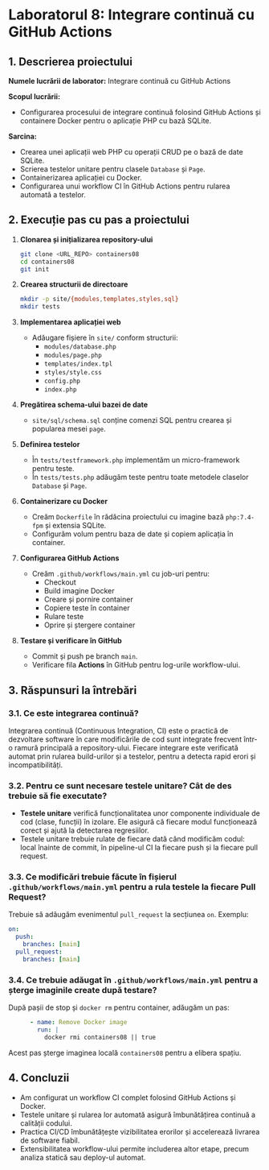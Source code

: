 # Laboratorul 8: Integrare continuă cu GitHub Actions

## 1. Descrierea proiectului

**Numele lucrării de laborator:** Integrare continuă cu GitHub Actions

**Scopul lucrării:**
- Configurarea procesului de integrare continuă folosind GitHub Actions și containere Docker pentru o aplicație PHP cu bază SQLite.

**Sarcina:**
- Crearea unei aplicații web PHP cu operații CRUD pe o bază de date SQLite.
- Scrierea testelor unitare pentru clasele `Database` și `Page`.
- Containerizarea aplicației cu Docker.
- Configurarea unui workflow CI în GitHub Actions pentru rularea automată a testelor.

## 2. Execuție pas cu pas a proiectului

1. **Clonarea și inițializarea repository-ului**
   ```bash
   git clone <URL_REPO> containers08
   cd containers08
   git init
   ```

2. **Crearea structurii de directoare**
   ```bash
   mkdir -p site/{modules,templates,styles,sql}
   mkdir tests
   ```

3. **Implementarea aplicației web**
   - Adăugare fișiere în `site/` conform structurii:
     - `modules/database.php`
     - `modules/page.php`
     - `templates/index.tpl`
     - `styles/style.css`
     - `config.php`
     - `index.php`

4. **Pregătirea schema-ului bazei de date**
   - `site/sql/schema.sql` conține comenzi SQL pentru crearea și popularea mesei `page`.

5. **Definirea testelor**
   - În `tests/testframework.php` implementăm un micro-framework pentru teste.
   - În `tests/tests.php` adăugăm teste pentru toate metodele claselor `Database` și `Page`.

6. **Containerizare cu Docker**
   - Creăm `Dockerfile` în rădăcina proiectului cu imagine bază `php:7.4-fpm` și extensia SQLite.
   - Configurăm volum pentru baza de date și copiem aplicația în container.

7. **Configurarea GitHub Actions**
   - Creăm `.github/workflows/main.yml` cu job-uri pentru:
     - Checkout
     - Build imagine Docker
     - Creare și pornire container
     - Copiere teste în container
     - Rulare teste
     - Oprire și ștergere container

8. **Testare și verificare în GitHub**
   - Commit și push pe branch `main`.
   - Verificare fila **Actions** în GitHub pentru log-urile workflow-ului.

## 3. Răspunsuri la întrebări

### 3.1. Ce este integrarea continuă?
Integrarea continuă (Continuous Integration, CI) este o practică de dezvoltare software în care modificările de cod sunt integrate frecvent într-o ramură principală a repository-ului. Fiecare integrare este verificată automat prin rularea build-urilor și a testelor, pentru a detecta rapid erori și incompatibilități.

### 3.2. Pentru ce sunt necesare testele unitare? Cât de des trebuie să fie executate?
- **Testele unitare** verifică funcționalitatea unor componente individuale de cod (clase, funcții) în izolare. Ele asigură că fiecare modul funcționează corect și ajută la detectarea regresiilor.
- Testele unitare trebuie rulate de fiecare dată când modificăm codul: local înainte de commit, în pipeline-ul CI la fiecare push și la fiecare pull request.

### 3.3. Ce modificări trebuie făcute în fișierul `.github/workflows/main.yml` pentru a rula testele la fiecare Pull Request?
Trebuie să adăugăm evenimentul `pull_request` la secțiunea `on`. Exemplu:
```yaml
on:
  push:
    branches: [main]
  pull_request:
    branches: [main]
```

### 3.4. Ce trebuie adăugat în `.github/workflows/main.yml` pentru a șterge imaginile create după testare?
După pașii de stop și `docker rm` pentru container, adăugăm un pas:
```yaml
      - name: Remove Docker image
        run: |
          docker rmi containers08 || true
```
Acest pas șterge imaginea locală `containers08` pentru a elibera spațiu.

## 4. Concluzii

- Am configurat un workflow CI complet folosind GitHub Actions și Docker.
- Testele unitare și rularea lor automată asigură îmbunătățirea continuă a calității codului.
- Practica CI/CD îmbunătățește vizibilitatea erorilor și accelerează livrarea de software fiabil.
- Extensibilitatea workflow-ului permite includerea altor etape, precum analiza statică sau deploy-ul automat.

